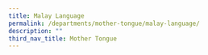 ```yaml
---
title: Malay Language
permalink: /departments/mother-tongue/malay-language/
description: ""
third_nav_title: Mother Tongue
---
```

